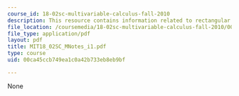 ```yaml
---
course_id: 18-02sc-multivariable-calculus-fall-2010
description: This resource contains information related to rectangular coordinates.
file_location: /coursemedia/18-02sc-multivariable-calculus-fall-2010/00ca45ccb749ea1c0a42b733eb8eb9bf_MIT18_02SC_MNotes_i1.pdf
file_type: application/pdf
layout: pdf
title: MIT18_02SC_MNotes_i1.pdf
type: course
uid: 00ca45ccb749ea1c0a42b733eb8eb9bf

---
```

None